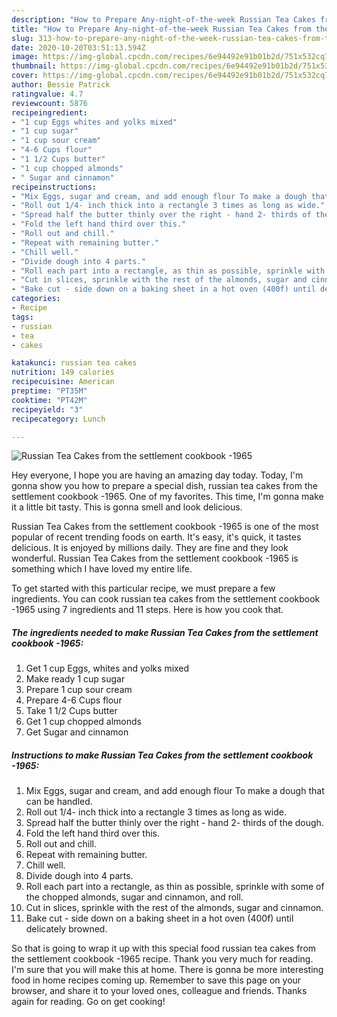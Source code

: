```yaml
---
description: "How to Prepare Any-night-of-the-week Russian Tea Cakes from the settlement cookbook -1965"
title: "How to Prepare Any-night-of-the-week Russian Tea Cakes from the settlement cookbook -1965"
slug: 313-how-to-prepare-any-night-of-the-week-russian-tea-cakes-from-the-settlement-cookbook-1965
date: 2020-10-20T03:51:13.594Z
image: https://img-global.cpcdn.com/recipes/6e94492e91b01b2d/751x532cq70/russian-tea-cakes-from-the-settlement-cookbook-1965-recipe-main-photo.jpg
thumbnail: https://img-global.cpcdn.com/recipes/6e94492e91b01b2d/751x532cq70/russian-tea-cakes-from-the-settlement-cookbook-1965-recipe-main-photo.jpg
cover: https://img-global.cpcdn.com/recipes/6e94492e91b01b2d/751x532cq70/russian-tea-cakes-from-the-settlement-cookbook-1965-recipe-main-photo.jpg
author: Bessie Patrick
ratingvalue: 4.7
reviewcount: 5876
recipeingredient:
- "1 cup Eggs whites and yolks mixed"
- "1 cup sugar"
- "1 cup sour cream"
- "4-6 Cups flour"
- "1 1/2 Cups butter"
- "1 cup chopped almonds"
- " Sugar and cinnamon"
recipeinstructions:
- "Mix Eggs, sugar and cream, and add enough flour To make a dough that can be handled."
- "Roll out 1/4- inch thick into a rectangle 3 times as long as wide."
- "Spread half the butter thinly over the right - hand 2- thirds of the dough."
- "Fold the left hand third over this."
- "Roll out and chill."
- "Repeat with remaining butter."
- "Chill well."
- "Divide dough into 4 parts."
- "Roll each part into a rectangle, as thin as possible, sprinkle with some of the chopped almonds, sugar and cinnamon, and roll."
- "Cut in slices, sprinkle with the rest of the almonds, sugar and cinnamon."
- "Bake cut - side down on a baking sheet in a hot oven (400f) until delicately browned."
categories:
- Recipe
tags:
- russian
- tea
- cakes

katakunci: russian tea cakes 
nutrition: 149 calories
recipecuisine: American
preptime: "PT35M"
cooktime: "PT42M"
recipeyield: "3"
recipecategory: Lunch

---
```



![Russian Tea Cakes from the settlement cookbook -1965](https://img-global.cpcdn.com/recipes/6e94492e91b01b2d/751x532cq70/russian-tea-cakes-from-the-settlement-cookbook-1965-recipe-main-photo.jpg)

Hey everyone, I hope you are having an amazing day today. Today, I'm gonna show you how to prepare a special dish, russian tea cakes from the settlement cookbook -1965. One of my favorites. This time, I'm gonna make it a little bit tasty. This is gonna smell and look delicious.

Russian Tea Cakes from the settlement cookbook -1965 is one of the most popular of recent trending foods on earth. It's easy, it's quick, it tastes delicious. It is enjoyed by millions daily. They are fine and they look wonderful. Russian Tea Cakes from the settlement cookbook -1965 is something which I have loved my entire life.




To get started with this particular recipe, we must prepare a few ingredients. You can cook russian tea cakes from the settlement cookbook -1965 using 7 ingredients and 11 steps. Here is how you cook that.

<!--inarticleads1-->

##### The ingredients needed to make Russian Tea Cakes from the settlement cookbook -1965:

1. Get 1 cup Eggs, whites and yolks mixed
1. Make ready 1 cup sugar
1. Prepare 1 cup sour cream
1. Prepare 4-6 Cups flour
1. Take 1 1/2 Cups butter
1. Get 1 cup chopped almonds
1. Get  Sugar and cinnamon




<!--inarticleads2-->

##### Instructions to make Russian Tea Cakes from the settlement cookbook -1965:

1. Mix Eggs, sugar and cream, and add enough flour To make a dough that can be handled.
1. Roll out 1/4- inch thick into a rectangle 3 times as long as wide.
1. Spread half the butter thinly over the right - hand 2- thirds of the dough.
1. Fold the left hand third over this.
1. Roll out and chill.
1. Repeat with remaining butter.
1. Chill well.
1. Divide dough into 4 parts.
1. Roll each part into a rectangle, as thin as possible, sprinkle with some of the chopped almonds, sugar and cinnamon, and roll.
1. Cut in slices, sprinkle with the rest of the almonds, sugar and cinnamon.
1. Bake cut - side down on a baking sheet in a hot oven (400f) until delicately browned.




So that is going to wrap it up with this special food russian tea cakes from the settlement cookbook -1965 recipe. Thank you very much for reading. I'm sure that you will make this at home. There is gonna be more interesting food in home recipes coming up. Remember to save this page on your browser, and share it to your loved ones, colleague and friends. Thanks again for reading. Go on get cooking!
